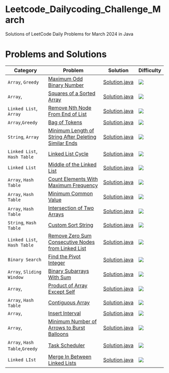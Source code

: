 # Leetcode_Dailycoding_Challenge_March

Solutions of LeetCode Daily Problems for March 2024 in Java

# Problems and Solutions

| Category              	| Problem                       									                                        | Solution                        					                                | Difficulty 						  |
|-------------------------------|-----------------------------------------------------------------------------------------------------------------------------------------------|-------------------------------------------------------------------------------------------------------|---------------------------------------------------------|
|`Array`, `Greedy`     		|[Maximum Odd Binary Number](https://leetcode.com/problems/maximum-odd-binary-number/)			                                        |[Solution.java](2864.MaximumOddBinaryNumber/Solution.java)		                                |<img src="https://img.shields.io/badge/-Easy-green" />   |
|`Array`,         		|[Squares of a Sorted Array](https://leetcode.com/problems/squares-of-a-sorted-array/)			                                        |[Solution.java](977.SquaresofaSortedArray/Solution.java)		                                |<img src="https://img.shields.io/badge/-Easy-green" />	  |			
|`Linked List`, `Array`        	|[Remove Nth Node From End of List](https://leetcode.com/problems/remove-nth-node-from-end-of-list/)	                                        |[Solution.java](19.RemoveNthNodeFromEndofList/Solution.java)		                                |<img src="https://img.shields.io/badge/-Medium-orange" />|
|`Array`,`Greedy`        	|[Bag of Tokens](https://leetcode.com/problems/bag-of-tokens/)						                                        |[Solution.java](948.BagofTokens/Solution.java)				                                |<img src="https://img.shields.io/badge/-Medium-orange" />|
|`String`, `Array`              |[Minimum Length of String After Deleting Similar Ends](https://leetcode.com/problems/minimum-length-of-string-after-deleting-similar-ends/)    |[Solution.java](1750.MinLengthofString/Solution.java)                                                  |<img src="https://img.shields.io/badge/-Medium-orange" />|
|`Linked List`,` Hash Table`    |[Linked List Cycle](https://leetcode.com/problems/linked-list-cycle/)                                                                          |[Solution.java](141.LinkedListCycle/Solution.java)                                                     |<img src="https://img.shields.io/badge/-Easy-green" />   |
|`Linked List`                  |[Middle of the Linked List](https://leetcode.com/problems/middle-of-the-linked-list/)                                                          |[Solution.java](876.MiddleoftheLinkedList/Solution.java)                                               |<img src="https://img.shields.io/badge/-Easy-green" />   |
|`Array`, `Hash Table`          |[Count Elements With Maximum Frequency](https://leetcode.com/problems/count-elements-with-maximum-frequency/)                                  |[Solution.java](3005.CountElementsWithMaximumFrequency/Solution.java)                                  |<img src="https://img.shields.io/badge/-Easy-green" />   |
|`Array`, `Hash Table`          |[Minimum Common Value](https://leetcode.com/problems/minimum-common-value/)                                                                    |[Solution.java](2540.MinimumCommonValue/Solution.java)                                                 |<img src="https://img.shields.io/badge/-Easy-green" />   |
|`Array`, `Hash Table`          |[Intersection of Two Arrays](https://leetcode.com/problems/intersection-of-two-arrays/)                                                        |[Solution.java](349.IntersectionofTwoArrays/Solution.java)                                             |<img src="https://img.shields.io/badge/-Easy-green" />   |
|`String`, `Hash Table`         |[Custom Sort String](https://leetcode.com/problems/custom-sort-string/)                                                                        |[Solution.java](791.CustomSortString/Solution.java)                                                    |<img src="https://img.shields.io/badge/-Medium-orange" />|
|`Linked List`, `Hash Table`    |[Remove Zero Sum Consecutive Nodes from Linked List](https://leetcode.com/problems/remove-zero-sum-consecutive-nodes-from-linked-list/)        |[Solution.java](1171.RemoveZeroSumConsecutiveNodesfromLinkedList/Solution.java)                        |<img src="https://img.shields.io/badge/-Medium-orange" />|
|`Binary Search`                |[Find the Pivot Integer](https://leetcode.com/problems/find-the-pivot-integer/)                                                                |[Solution.java](2485.FindthePivotInteger/Solution.java)                                                |<img src="https://img.shields.io/badge/-Easy-green" />   |
|`Array`, `Sliding Window`      |[Binary Subarrays With Sum](https://leetcode.com/problems/binary-subarrays-with-sum/)                                                          |[Solution.java](930.BinarySubarraysWithSum/Solution.java)                                              |<img src="https://img.shields.io/badge/-Medium-orange" />|                
|`Array`,                       |[Product of Array Except Self](https://leetcode.com/problems/product-of-array-except-self/)                                                    |[Solution.java](238.ProductofArrayExceptSelf/Solution.java)                                            |<img src="https://img.shields.io/badge/-Medium-orange" />|                
|`Array`, `Hash Table`          |[Contiguous Array](https://leetcode.com/problems/contiguous-array/)                                                                            |[Solution.java](525.ContiguousArray/Solution.java)                                                     |<img src="https://img.shields.io/badge/-Medium-orange" />|                
|`Array`,                       |[Insert Interval](https://leetcode.com/problems/insert-interval/)                                                                              |[Solution.java](57.InsertInterval/Solution.java)                                                       |<img src="https://img.shields.io/badge/-Medium-orange" />|                
|`Array`,                       |[Minimum Number of Arrows to Burst Balloons](https://leetcode.com/problems/minimum-number-of-arrows-to-burst-balloons/)                        |[Solution.java](452.MinimumNumberofArrowstoBurstBalloons/Solution.java)                                |<img src="https://img.shields.io/badge/-Medium-orange" />|                
|`Array`, `Hash Table`,`Greedy` |[Task Scheduler](https://leetcode.com/problems/task-scheduler/)                                                                                |[Solution.java](621.TaskScheduler/Solution.java)                                                       |<img src="https://img.shields.io/badge/-Medium-orange" />|                
|`Linked LIst`                  |[Merge In Between Linked Lists](https://leetcode.com/problems/merge-in-between-linked-lists/)                                                  |[Solution.java](1669.MergeInBetweenLinkedLists/Solution.java)                                          |<img src="https://img.shields.io/badge/-Medium-orange" />|                

